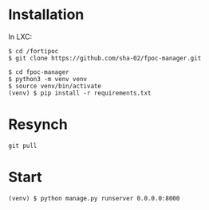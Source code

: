 # Installation

In LXC:
```
$ cd /fortipoc
$ git clone https://github.com/sha-02/fpoc-manager.git

$ cd fpoc-manager
$ python3 -m venv venv
$ source venv/bin/activate
(venv) $ pip install -r requirements.txt
```

# Resynch
```
git pull
```

# Start
```
(venv) $ python manage.py runserver 0.0.0.0:8000
```
